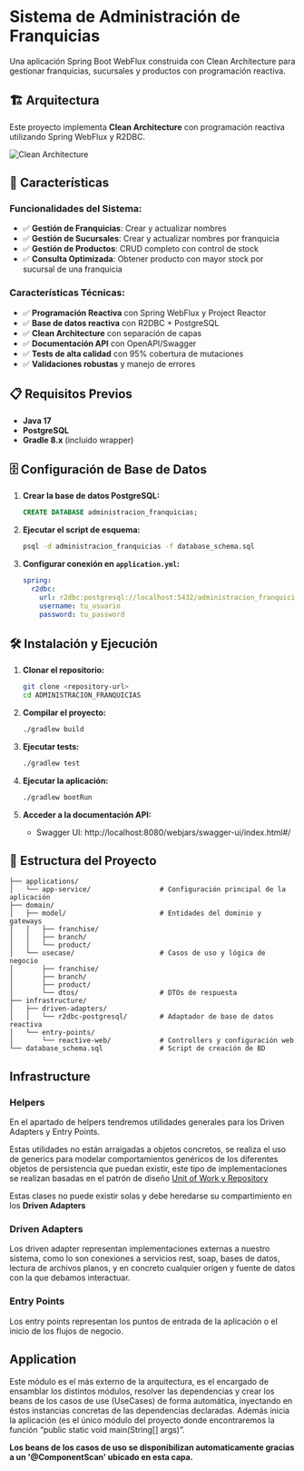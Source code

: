 # Sistema de Administración de Franquicias

Una aplicación Spring Boot WebFlux construida con Clean Architecture para gestionar franquicias, sucursales y productos con programación reactiva.

## 🏗️ Arquitectura

Este proyecto implementa **Clean Architecture** con programación reactiva utilizando Spring WebFlux y R2DBC.

![Clean Architecture](https://miro.medium.com/max/1400/1*ZdlHz8B0-qu9Y-QO3AXR_w.png)

## 🚀 Características

### **Funcionalidades del Sistema:**
- ✅ **Gestión de Franquicias**: Crear y actualizar nombres
- ✅ **Gestión de Sucursales**: Crear y actualizar nombres por franquicia
- ✅ **Gestión de Productos**: CRUD completo con control de stock
- ✅ **Consulta Optimizada**: Obtener producto con mayor stock por sucursal de una franquicia

### **Características Técnicas:**
- ✅ **Programación Reactiva** con Spring WebFlux y Project Reactor
- ✅ **Base de datos reactiva** con R2DBC + PostgreSQL
- ✅ **Clean Architecture** con separación de capas
- ✅ **Documentación API** con OpenAPI/Swagger
- ✅ **Tests de alta calidad** con 95% cobertura de mutaciones
- ✅ **Validaciones robustas** y manejo de errores

## 📋 Requisitos Previos

- **Java 17** 
- **PostgreSQL** 
- **Gradle 8.x** (incluido wrapper)

## 🗄️ Configuración de Base de Datos

1. **Crear la base de datos PostgreSQL:**
   ```sql
   CREATE DATABASE administracion_franquicias;
   ```

2. **Ejecutar el script de esquema:**
   ```bash
   psql -d administracion_franquicias -f database_schema.sql
   ```

3. **Configurar conexión en `application.yml`:**
   ```yaml
   spring:
     r2dbc:
       url: r2dbc:postgresql://localhost:5432/administracion_franquicias
       username: tu_usuario
       password: tu_password
   ```

## 🛠️ Instalación y Ejecución

1. **Clonar el repositorio:**
   ```bash
   git clone <repository-url>
   cd ADMINISTRACION_FRANQUICIAS
   ```

2. **Compilar el proyecto:**
   ```bash
   ./gradlew build
   ```

3. **Ejecutar tests:**
   ```bash
   ./gradlew test
   ```

4. **Ejecutar la aplicación:**
   ```bash
   ./gradlew bootRun
   ```

5. **Acceder a la documentación API:**
   - Swagger UI: http://localhost:8080/webjars/swagger-ui/index.html#/

## 📁 Estructura del Proyecto

```
├── applications/
│   └── app-service/                 # Configuración principal de la aplicación
├── domain/
│   ├── model/                       # Entidades del dominio y gateways
│   │   ├── franchise/
│   │   ├── branch/
│   │   └── product/
│   └── usecase/                     # Casos de uso y lógica de negocio
│       ├── franchise/
│       ├── branch/
│       ├── product/
│       └── dtos/                    # DTOs de respuesta
├── infrastructure/
│   ├── driven-adapters/
│   │   └── r2dbc-postgresql/        # Adaptador de base de datos reactiva
│   └── entry-points/
│       └── reactive-web/            # Controllers y configuración web
└── database_schema.sql              # Script de creación de BD
```

## Infrastructure

### Helpers

En el apartado de helpers tendremos utilidades generales para los Driven Adapters y Entry Points.

Estas utilidades no están arraigadas a objetos concretos, se realiza el uso de generics para modelar comportamientos
genéricos de los diferentes objetos de persistencia que puedan existir, este tipo de implementaciones se realizan
basadas en el patrón de diseño [Unit of Work y Repository](https://medium.com/@krzychukosobudzki/repository-design-pattern-bc490b256006)

Estas clases no puede existir solas y debe heredarse su compartimiento en los **Driven Adapters**

### Driven Adapters

Los driven adapter representan implementaciones externas a nuestro sistema, como lo son conexiones a servicios rest,
soap, bases de datos, lectura de archivos planos, y en concreto cualquier origen y fuente de datos con la que debamos
interactuar.

### Entry Points

Los entry points representan los puntos de entrada de la aplicación o el inicio de los flujos de negocio.

## Application

Este módulo es el más externo de la arquitectura, es el encargado de ensamblar los distintos módulos, resolver las dependencias y crear los beans de los casos de use (UseCases) de forma automática, inyectando en éstos instancias concretas de las dependencias declaradas. Además inicia la aplicación (es el único módulo del proyecto donde encontraremos la función “public static void main(String[] args)”.

**Los beans de los casos de uso se disponibilizan automaticamente gracias a un '@ComponentScan' ubicado en esta capa.**
